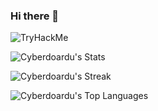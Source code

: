 ### Hi there 👋

<!--
**Cyberdoardu/Cyberdoardu** is a ✨ _special_ ✨ repository because its `README.md` (this file) appears on your GitHub profile.

Here are some ideas to get you started:

- 🔭 I’m currently working on ...
- 🌱 I’m currently learning ...
- 👯 I’m looking to collaborate on ...
- 🤔 I’m looking for help with ...
- 💬 Ask me about ...
- 📫 How to reach me: ...
- 😄 Pronouns: ...
- ⚡ Fun fact: ...
-->

<img src="https://tryhackme-badges.s3.amazonaws.com/edum.png" alt="TryHackMe">

![Cyberdoardu's Stats](https://github-readme-stats.vercel.app/api?username=Cyberdoardu&theme=react&show_icons=true&hide_border=true&count_private=true)

![Cyberdoardu's Streak](https://github-readme-streak-stats.herokuapp.com/?user=Cyberdoardu&theme=react&hide_border=true)

![Cyberdoardu's Top Languages](https://github-readme-stats.vercel.app/api/top-langs/?username=Cyberdoardu&theme=react&show_icons=true&hide_border=true&layout=compact)
